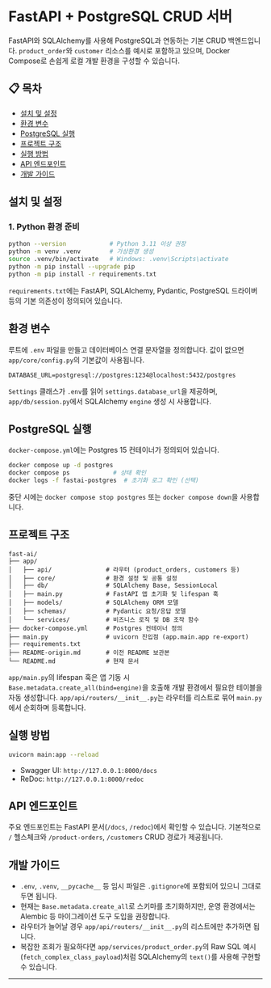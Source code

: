 # FastAPI + PostgreSQL CRUD 서버

FastAPI와 SQLAlchemy를 사용해 PostgreSQL과 연동하는 기본 CRUD 백엔드입니다. `product_order`와 `customer` 리소스를 예시로 포함하고 있으며, Docker Compose로 손쉽게 로컬 개발 환경을 구성할 수 있습니다.

## 📋 목차

- [설치 및 설정](#설치-및-설정)
- [환경 변수](#환경-변수)
- [PostgreSQL 실행](#postgresql-실행)
- [프로젝트 구조](#프로젝트-구조)
- [실행 방법](#실행-방법)
- [API 엔드포인트](#api-엔드포인트)
- [개발 가이드](#개발-가이드)

## 설치 및 설정

### 1. Python 환경 준비

```bash
python --version            # Python 3.11 이상 권장
python -m venv .venv        # 가상환경 생성
source .venv/bin/activate   # Windows: .venv\Scripts\activate
python -m pip install --upgrade pip
python -m pip install -r requirements.txt
```

`requirements.txt`에는 FastAPI, SQLAlchemy, Pydantic, PostgreSQL 드라이버 등의 기본 의존성이 정의되어 있습니다.

## 환경 변수

루트에 `.env` 파일을 만들고 데이터베이스 연결 문자열을 정의합니다. 값이 없으면 `app/core/config.py`의 기본값이 사용됩니다.

```env
DATABASE_URL=postgresql://postgres:1234@localhost:5432/postgres
```

`Settings` 클래스가 `.env`를 읽어 `settings.database_url`을 제공하며, `app/db/session.py`에서 SQLAlchemy `engine` 생성 시 사용합니다.

## PostgreSQL 실행

`docker-compose.yml`에는 Postgres 15 컨테이너가 정의되어 있습니다.

```bash
docker compose up -d postgres
docker compose ps            # 상태 확인
docker logs -f fastai-postgres  # 초기화 로그 확인 (선택)
```

중단 시에는 `docker compose stop postgres` 또는 `docker compose down`을 사용합니다.

## 프로젝트 구조

```
fast-ai/
├── app/
│   ├── api/               # 라우터 (product_orders, customers 등)
│   ├── core/              # 환경 설정 및 공통 설정
│   ├── db/                # SQLAlchemy Base, SessionLocal
│   ├── main.py            # FastAPI 앱 초기화 및 lifespan 훅
│   ├── models/            # SQLAlchemy ORM 모델
│   ├── schemas/           # Pydantic 요청/응답 모델
│   └── services/          # 비즈니스 로직 및 DB 조작 함수
├── docker-compose.yml     # Postgres 컨테이너 정의
├── main.py                # uvicorn 진입점 (app.main.app re-export)
├── requirements.txt
├── README-origin.md       # 이전 README 보관본
└── README.md              # 현재 문서
```

`app/main.py`의 lifespan 훅은 앱 기동 시 `Base.metadata.create_all(bind=engine)`을 호출해 개발 환경에서 필요한 테이블을 자동 생성합니다. `app/api/routers/__init__.py`는 라우터를 리스트로 묶어 `main.py`에서 순회하며 등록합니다.

## 실행 방법

```bash
uvicorn main:app --reload
```

- Swagger UI: `http://127.0.0.1:8000/docs`
- ReDoc: `http://127.0.0.1:8000/redoc`

## API 엔드포인트

주요 엔드포인트는 FastAPI 문서(`/docs`, `/redoc`)에서 확인할 수 있습니다. 기본적으로 `/` 헬스체크와 `/product-orders`, `/customers` CRUD 경로가 제공됩니다.

## 개발 가이드

- `.env`, `.venv`, `__pycache__` 등 임시 파일은 `.gitignore`에 포함되어 있으니 그대로 두면 됩니다.
- 현재는 `Base.metadata.create_all`로 스키마를 초기화하지만, 운영 환경에서는 Alembic 등 마이그레이션 도구 도입을 권장합니다.
- 라우터가 늘어날 경우 `app/api/routers/__init__.py`의 리스트에만 추가하면 됩니다.
- 복잡한 조회가 필요하다면 `app/services/product_order.py`의 Raw SQL 예시(`fetch_complex_class_payload`)처럼 SQLAlchemy의 `text()`를 사용해 구현할 수 있습니다.

---
